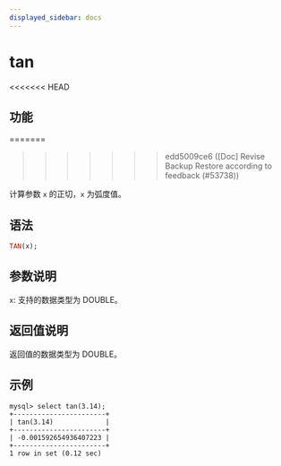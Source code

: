 ```yaml
---
displayed_sidebar: docs
---
```


# tan

<<<<<<< HEAD
## 功能
=======

>>>>>>> edd5009ce6 ([Doc] Revise Backup Restore according to feedback (#53738))

计算参数 `x` 的正切，`x` 为弧度值。

## 语法

```Haskell
TAN(x);
```

## 参数说明

`x`: 支持的数据类型为 DOUBLE。

## 返回值说明

返回值的数据类型为 DOUBLE。

## 示例

```Plain Text
mysql> select tan(3.14);
+-----------------------+
| tan(3.14)             |
+-----------------------+
| -0.001592654936407223 |
+-----------------------+
1 row in set (0.12 sec)
```
